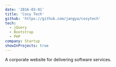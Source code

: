 ```yaml
---
date: '2016-03-01'
title: 'Cosy Tech'
github: 'https://github.com/jangya/cosytech'
tech:
  - jQuery
  - Bootstrap
  - PHP
company: Startup
showInProjects: true
---
```


A corporate website for delivering software services.
